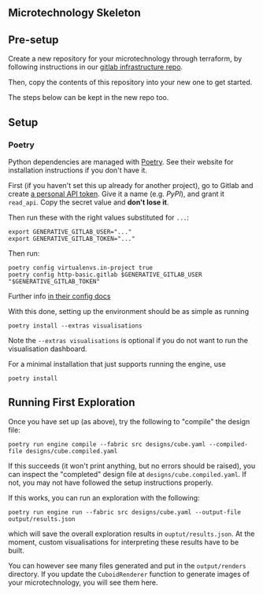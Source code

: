 Microtechnology Skeleton
------------------------

Pre-setup
---------

Create a new repository for your microtechnology through terraform,
by following instructions in our [gitlab infrastructure repo](https://gitlab.com/generative/infra/gitlab-bootstrap).

Then, copy the contents of this repository into your new one to get started.

The steps below can be kept in the new repo too.

Setup
-----

### Poetry
Python dependencies are managed with [Poetry](https://python-poetry.org).
See their website for installation instructions if you don't have it.

First (if you haven't set this up already for another project), go to Gitlab and create
[a personal API token](https://gitlab.com/-/profile/personal_access_tokens).
Give it a name (e.g. _PyPI_), and grant it `read_api`.
Copy the secret value and **don't lose it**.

Then run these with the right values substituted for `...`:
```shell
export GENERATIVE_GITLAB_USER="..."
export GENERATIVE_GITLAB_TOKEN="..."
```

Then run:
```shell
poetry config virtualenvs.in-project true
poetry config http-basic.gitlab $GENERATIVE_GITLAB_USER "$GENERATIVE_GITLAB_TOKEN"
```
Further info [in their config docs](https://python-poetry.org/docs/configuration)

With this done, setting up the environment should be as simple as running
```shell
poetry install --extras visualisations
```
Note the `--extras visualisations` is optional if you do not want to run the visualisation dashboard.

For a minimal installation that just supports running the engine,
use
```shell
poetry install
```

Running First Exploration
--------------------

Once you have set up (as above), try the following to "compile" the design file:
```shell
poetry run engine compile --fabric src designs/cube.yaml --compiled-file designs/cube.compiled.yaml
```
If this succeeds (it won't print anything, but no errors should be raised),
you can inspect the "completed" design file at `designs/cube.compiled.yaml`.
If not, you may not have followed the setup instructions properly.

If this works, you can run an exploration with the following:
```shell
poetry run engine run --fabric src designs/cube.yaml --output-file output/results.json
```
which will save the overall exploration results in `ouptut/results.json`.
At the moment, custom visualisations for interpreting these results have to be built.

You can however see many files generated and put in the `output/renders` directory.
If you update the `CuboidRenderer` function to generate images of your microtechnology,
you will see them here.
